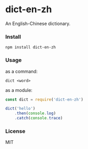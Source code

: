 # dict-en-zh

An English-Chinese dictionary.

### Install

```
npm install dict-en-zh
```

### Usage

as a command:

```
dict <word>
```

as a module:

```javascript
const dict = require('dict-en-zh')

dict('hello')
    .then(console.log)
    .catch(console.trace)
```

### License

MIT
